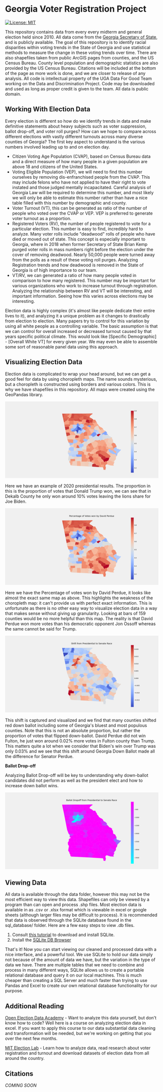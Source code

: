 # Georgia Voter Registration Project

[![License: MIT](https://img.shields.io/badge/License-MIT-yellow.svg)](https://opensource.org/licenses/MIT)

This repository contains data from every every midterm and general election held since 2010. All data come from the [Georgia Secretary of State](https://sos.ga.gov/), and is publicly available. The goal of this repository is to identify racial disparities within voting trends in the State of Georgia and use statistical methods to measure the change in these voting trends over time. There are also shapefiles taken from public ArcGIS pages from counties, and the US Census Bureau. County level population and demographic statistics are also provided by the US Census Bureau. Citations will be included at the bottom of the page as more work is done, and we are closer to release of any analysis. All code is intellectual property of the UGA Data For Good Team working on the Data and Discrimination Project. Code may be downloaded and used as long as proper credit is given to the team. All data is public domain. 

## Working With Election Data

Every election is different so how do we identify trends in data and make definitive statements about heavy subjects such as voter suppression, ballot drop-off, and voter roll purges? How can we hope to compare across different elections with vastly different turnouts across many diverse counties of Georgia? The first key aspect to understand is the various numbers involved leading up to and on election day. 

- Citizen Voting Age Population (CVAP), based on Census Bureau data and a direct measure of how many people in a given population are above 18 and citizens of the United States. 
- Voting Eligible Population (VEP), we will need to find this number ourselves by removing dis-enfranchised people from the CVAP. This may include felons who have not applied to have their right to vote instated and those judged mentally incapacitated. Careful analysis of Georgia Law will be required to determine this number, and most likely we will only be able to estimate this number rather than have a nice table filled with this number by demographic and county. 
- Voter Turnout (VT), this can be generated as ratio of the number of people who voted over the CVAP or VEP. VEP is preferred to generate voter turnout as a proportion. 
- Registered Voters (RV), the number of people registered to vote for a particular election. This number is easy to find, incredibly hard to analyze. Many voter rolls include "deadwood" rolls of people who have died or moved out of state. This concept is especially important to Georgia, where in 2018 when former Secretary of State Brian Kemp purged voter rolls in mass numbers right before the election under the cover of removing deadwood. Nearly 50,000 people were turned away from the polls as a result of these voting roll purges. Analyzing Registration trends and how deadwood is removed in the State of Georgia is of high importance to our team. 
- VT/RV, we can generated a ratio of how many people voted in comparison to how many registered. This number may be important for various organizations who work to increase turnout through registration. Analyzing the relationship between RV and VT will be interesting, and important information. Seeing how this varies across elections may be interesting. 

Election data is highly complex (it's almost like people dedicate their entire lives to it), and analyzing it a unique problem as it changes to drastically from election to election. Many papers try to control for this variation by using all white people as a controlling variable. The basic assumption is that we can control for overall increased or decreased turnout caused by that years specific political climate. This would look like [Specific Demographic] - [Overall White VT] for every given year. We may even be able to assemble some sort of reasonable panel data using this approach. 

## Visualizing Election Data

Election data is complicated to wrap your head around, but we can get a good feel for data by using choropleth maps. The name sounds mysterious, but a choropleth is constructed using borders and various colors. This is why we have shapefiles in this repository. All maps were created using the GeoPandas library. 

![Plot of Presidential Election Results](plots/2020PresidentialResults.png)

Here we have an example of 2020 presidential results. The proportion in this is the proportion of votes that Donald Trump won, we can see that in Dekalb County he only won around 10% votes leaving the lions share for Joe Biden. 

![Plot of Presidential Election Results](plots/2020SenatePerdueResults.png)

Here we have the Percentage of votes won by David Perdue, it looks like almost the exact same map as above. This highlights the weakness of the choropleth map: it can't provide us with perfect exact information. This is unfortunate as there is no other easy way to visualize election data in a way that makes sense without giving up granularity. Looking at bars of 159 counties would be no more helpful than this map. The reality is that David Perdue won more votes than his democratic opponent Jon Ossoff whereas the same cannot be said for Trump. 

![Shift from Presidential to Senate](plots/2020Shift.png)

This shift is captured and visualized and we find that many counties shifted red down ballot including some of Georgia's bluest and most populous counties. Note that this is not an absolute proportion, but rather the proportion of votes that flipped down-ballot. David Perdue did not win Fulton, he just won around 0.02% more votes in Fulton county than Trump. This matters quite a lot when we consider that Biden's win over Trump was only 0.03% and we see that this shift around Georgia Down Ballot made all the difference for Senator Perdue. 

**Ballot Drop-off**

Analyzing Ballot Drop-off will be key to understanding why down-ballot candidates did not perform as well as the president elect and how to increase down ballot wins. 

![Ballot Drop off From Presidential to Senate(Perdue vs. Osoff)](plots/2020Dropoff.png)

## Viewing Data

All data is available through the data folder, however this may not be the most efficient way to view this data. Shapefiles can only be viewed by a program than can open and process .shp files. Most election data is available in as .csv or .xlsx format which is viewable in excel or google sheets (although larger files may be difficult to process). It is recommended that data is observed through the SQLite database found in the sql_database/ folder. Here are a few easy steps to view .db files. 

1. Consult [this tutorial](https://www.sqlitetutorial.net/download-install-sqlite/) to download and install SQLite. 
2. Install the [SQLite DB Browser ](https://sqlitebrowser.org/)

That's it! Now you can start viewing our cleaned and processed data with a nice interface, and a powerful tool. We use SQLite to hold our data simply not because of the amount of data we have, but the variation in the type of data we have. There are multiple tables that we need to combine and process in many different ways, SQLite allows us to create a portable relational database and query it on our local machines. This is much cheaper than creating a SQL Server and much faster than trying to use Pandas and Excel to create our own relational database functionality for our purpose. 

## Additional Reading

[Open Election Data Academy](https://openelectiondata.net/en/academy/) - Want to analyze this data yourself, but don't know how to code? Well here is a course on analyzing election data in excel. If you want to apply this course to our data substantial data cleaning and transformation will be needed, but we're working on getting that you over the next few months. 

[MIT Election Lab](https://electionlab.mit.edu/) - Learn how to analyze data, read research about voter registration and turnout and download datasets of election data from all around the country. 

## Citations 

*COMING SOON*

